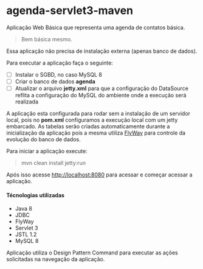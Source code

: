 # agenda-servlet3-maven

Aplicação Web Básica que representa uma agenda de contatos básica.
>Bem básica mesmo.

Essa aplicação não precisa de instalação externa (apenas banco de dados).

Para executar a aplicação faça o seguinte:

- [ ] Instalar o SGBD, no caso MySQL 8
- [ ] Criar o banco de dados __agenda__
- [ ] Atualizar o arquivo __jetty.xml__ para que a configuração do DataSource reflita a configuração do MySQL do ambiente onde a execução será realizada

A aplicação esta configurada para rodar sem a instalação de um servidor local, pois no __pom.xml__ configuramos a execução local com um jetty embarcado.
As tabelas serão criadas automaticamente durante a inicialização da aplicação pois a mesma utiliza [FlyWay](https://flywaydb.org/) para controle da evolução do banco de dados.

Para iniciar a aplicação execute:
> mvn clean install jetty:run

Após isso acesse [http://localhost:8080](http://localhost:8080) para acessar e começar acessar a aplicação.
  
#### Técnologias utilizadas
- Java 8
- JDBC
- FlyWay
- Servlet 3
- JSTL 1.2
- MySQL 8

Aplicação utiliza o Design Pattern Command para executar as ações solicitadas na navegação da aplicação.

